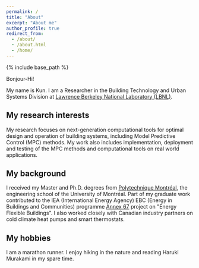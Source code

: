 ```yaml
---
permalink: /
title: "About"
excerpt: "About me"
author_profile: true
redirect_from:
  - /about/
  - /about.html
  - /home/
---
```


{% include base_path %}

Bonjour-Hi!

My name is Kun. I am a Researcher in the Building Technology and Urban Systems Division at [Lawrence Berkeley National Laboratory (LBNL)](http://www.lbl.gov).

## My research interests

My research focuses on next-generation computational tools for optimal design and operation of building systems, including Model Predictive Control (MPC) methods. My work also includes implementation, deployment and testing of the MPC methods and computational tools on real world applications.

## My background

I received my Master and Ph.D. degrees from [Polytechnique Montréal](http://www.polymtl.ca), the engineering school of the University of Montréal. Part of my graduate work contributed to the IEA (International Energy Agency) EBC (Energy in Buildings and Communities) programme [Annex 67](http://www.annex67.org/) project on "Energy Flexible Buildings". I also worked closely with Canadian industry partners on cold climate heat pumps and smart thermostats.

## My hobbies
I am a marathon runner. I enjoy hiking in the nature and reading Haruki Murakami in my spare time.
